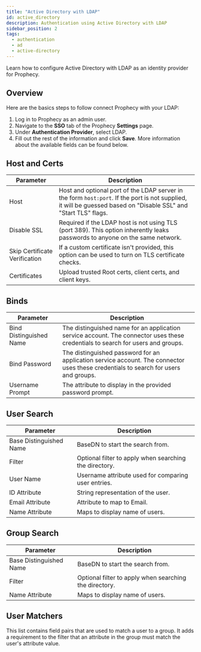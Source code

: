 ```yaml
---
title: "Active Directory with LDAP"
id: active_directory
description: Authentication using Active Directory with LDAP
sidebar_position: 2
tags:
  - authentication
  - ad
  - active-directory
---
```


Learn how to configure Active Directory with LDAP as an identity provider for Prophecy.

## Overview

Here are the basics steps to follow connect Prophecy with your LDAP:

1. Log in to Prophecy as an admin user.
2. Navigate to the **SSO** tab of the Prophecy **Settings** page.
3. Under **Authentication Provider**, select LDAP.
4. Fill out the rest of the information and click **Save**. More information about the available fields can be found below.

## Host and Certs

| Parameter                     | Description                                                                                                                                                      |
| ----------------------------- | ---------------------------------------------------------------------------------------------------------------------------------------------------------------- |
| Host                          | Host and optional port of the LDAP server in the form `host:port`. If the port is not supplied, it will be guessed based on "Disable SSL" and "Start TLS" flags. |
| Disable SSL                   | Required if the LDAP host is not using TLS (port 389). This option inherently leaks passwords to anyone on the same network.                                     |
| Skip Certificate Verification | If a custom certificate isn't provided, this option can be used to turn on TLS certificate checks.                                                               |
| Certificates                  | Upload trusted Root certs, client certs, and client keys.                                                                                                        |

## Binds

| Parameter               | Description                                                                                                                         |
| ----------------------- | ----------------------------------------------------------------------------------------------------------------------------------- |
| Bind Distinguished Name | The distinguished name for an application service account. The connector uses these credentials to search for users and groups.     |
| Bind Password           | The distinguished password for an application service account. The connector uses these credentials to search for users and groups. |
| Username Prompt         | The attribute to display in the provided password prompt.                                                                           |

## User Search

| Parameter               | Description                                            |
| ----------------------- | ------------------------------------------------------ |
| Base Distinguished Name | BaseDN to start the search from.                       |
| Filter                  | Optional filter to apply when searching the directory. |
| User Name               | Username attribute used for comparing user entries.    |
| ID Attribute            | String representation of the user.                     |
| Email Attribute         | Attribute to map to Email.                             |
| Name Attribute          | Maps to display name of users.                         |

## Group Search

| Parameter               | Description                                            |
| ----------------------- | ------------------------------------------------------ |
| Base Distinguished Name | BaseDN to start the search from.                       |
| Filter                  | Optional filter to apply when searching the directory. |
| Name Attribute          | Maps to display name of users.                         |

## User Matchers

This list contains field pairs that are used to match a user to a group. It adds a requirement to the filter that an attribute in the group must match the user's attribute value.
